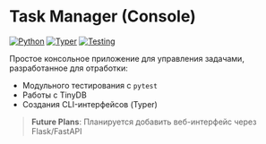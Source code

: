 # Task Manager (Console)

[![Python](https://img.shields.io/badge/Python-3.9+-blue.svg)](https://python.org)
[![Typer](https://img.shields.io/badge/CLI-Typer-green.svg)](https://typer.tiangolo.com)
[![Testing](https://img.shields.io/badge/Testing-pytest-purple.svg)](https://docs.pytest.org)

Простое консольное приложение для управления задачами, разработанное для отработки:
- Модульного тестирования с `pytest`
- Работы с TinyDB
- Создания CLI-интерфейсов (Typer)

> **Future Plans**: Планируется добавить веб-интерфейс через Flask/FastAPI
